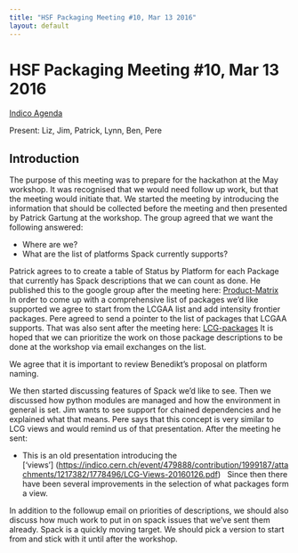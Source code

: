 ```yaml
---
title: "HSF Packaging Meeting #10, Mar 13 2016"
layout: default
---
```


# HSF Packaging Meeting #10, Mar 13 2016

[Indico Agenda](https://indico.cern.ch/event/518751/)

Present: Liz, Jim, Patrick, Lynn, Ben, Pere

## Introduction
The purpose of this meeting was to prepare for the hackathon at the May workshop.  It was recognised that we would need follow up work, but that the meeting would initiate that. 
We started the meeting by introducing the information that should be collected before the meeting and then presented by Patrick Gartung at the workshop.  The group agreed that we want the following answered:
* Where are we?
* What are the list of platforms Spack currently supports?

Patrick agrees to to create a table of Status by Platform for each Package that currently has Spack descriptions that we can count as done.  He published this to the google group after the meeting here: [Product-Matrix](https://github.com/HEP-SF/hep-spack/wiki/Product-Matrix)  
In order to come up with a comprehensive list of packages we’d like supported we agree to start from the LCGAA list and add intensity frontier packages.  Pere agreed to send a pointer to the list of packages that LCGAA supports.  That was also sent after the meeting here: [LCG-packages](http://lcgsoft.web.cern.ch/lcgsoft/release/84/ )  It is hoped that we can prioritize the work on those package descriptions to be done at the workshop via email exchanges on the list.

We agree that it is important to review Benedikt’s proposal on platform naming.

We then started discussing features of Spack we’d like to see.  Then we discussed how python modules are managed and how the environment in general is set. Jim wants to see support for chained dependencies and he explained what that means.  Pere says that this concept is very similar to LCG views and would remind us of that presentation.  After the meeting he sent:

* This is an old presentation introducing the [‘views’] (https://indico.cern.ch/event/479888/contribution/1999187/attachments/1217382/1778496/LCG-Views-20160126.pdf)
  Since then there have been several improvements in the selection of what packages form a view. 

In addition to the followup email on priorities of descriptions, we should also discuss how much work to put in on spack issues that we’ve sent them already.  Spack is a quickly moving target.  We should pick a version to start from and stick with it until after the workshop.
